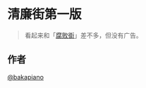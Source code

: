# 清廉街第一版

> 看起来和「[腐败街](https://www.fubaijie.cn)」差不多，但没有广告。

## 作者

[@bakapiano](https://github.com/bakapiano)
